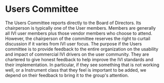 # Users Committee

The Users Committee reports directly to the Board of Directors. Its
chairperson is typically one of the User members. Members are generally
all IVI user members plus those vendor members who choose to attend.
However, the chairperson of the committee reserves the right to curtail
discussion if it varies from IVI user focus. The purpose if the Users
committee is to provide feedback to the entire organization on the
usability and impact of commercial IVI drivers on the user community.
They are chartered to give honest feedback to help improve the IVI
standards and their implementation. In particular, if they see something
that is not working well, or a Instrument class that they feel is
important to be added, we depend on their feedback to bring it to the
group's attention.
